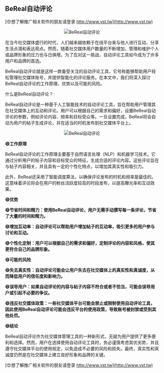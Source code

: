 ## **BeReal自动评论**

[😍想了解推广相关软件的朋友请登录 http://www.vst.tw](http://www.vst.tw)

 <center><img src="https://vst.tw/MP4/tuiguang/png/7.png" alt="BeReal自动评论"></center>

在当今社交媒体盛行的时代，人们越来越依赖于在线平台来与他人进行互动、分享生活点滴和表达观点。然而，随着社交媒体用户数量的不断增加，管理和维护个人或品牌形象的压力也与日俱增。为了应对这一挑战，自动评论工具如今成为了许多用户和品牌的首选。

BeReal自动评论就是这样一款备受关注的自动评论工具，它号称能够帮助用户轻松管理社交媒体账号，并提供智能化的评论服务。在本文中，我们将深入探讨BeReal自动评论的工作原理、优势以及可能的风险。

什么是BeReal自动评论？

BeReal自动评论是一种基于人工智能技术的自动评论工具，旨在帮助用户管理其在社交媒体上的互动和评论。用户可以根据自己的需求和偏好，设置BeReal自动评论的参数，例如评论内容、频率和目标受众等。一旦设置完成，BeReal将会自动为用户的帖子生成评论，并在适当的时机发布到社交媒体平台上。

 <center><img src="https://vst.tw/MP4/tuiguang/png/6.png" alt="BeReal自动评论"></center>

**😄工作原理**

BeReal自动评论的工作原理主要基于自然语言处理（NLP）和机器学习技术。它通过分析用户的帖子内容和目标受众的特征，生成合适的评论内容。这些评论旨在与帖子内容相关，并且具有一定的个性化特点，以增加其真实性和吸引力。

此外，BeReal还采用了智能调度算法，以确保评论发布的时机和频率是最佳的。这意味着评论将会在用户的粉丝活跃度较高的时段发布，以提高曝光率和互动效果。

**😄优势**

**😄节省时间和精力：使用BeReal自动评论，用户无需手动撰写每一条评论，节省了大量的时间和精力。**

**😄增加互动率：自动评论可以帮助用户增加帖子的互动率，吸引更多的用户参与讨论和互动。**

**😄个性化定制：用户可以根据自己的需求和偏好，定制评论的内容和风格，使其更符合自己的品牌形象。**

**😄可能的风险**

**😄失去真实性：自动评论可能会让用户失去在社交媒体上的真实性和真诚度，从而降低用户的信任度和影响力。**

**😄误导用户：如果自动评论的内容与帖子内容不符合或者不恰当，可能会误导用户或引起不必要的争议。**

**😄违反社交媒体政策：一些社交媒体平台可能会禁止或限制使用自动评论工具，因此使用BeReal自动评论可能会违反平台的使用政策，导致账号被封禁或受到其他处罚。**

**😄结论**

BeReal自动评论作为社交媒体管理工具的一种新形式，无疑为用户提供了更多便利和选择。然而，用户在选择使用自动评论工具时，务必谨慎考虑其优劣势，并且遵守社交媒体平台的使用规定，以免造成不必要的风险和损失。最终，真实性和真诚度仍然是在社交媒体上建立良好形象和品牌的关键。

[😍想了解推广相关软件的朋友请登录 http://www.vst.tw](http://www.vst.tw)



